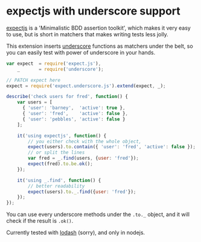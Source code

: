 
# expectjs with underscore support

[expectjs](https://github.com/Automattic/expect.js) is a 'Minimalistic BDD assertion toolkit', which makes it very easy to use, but is short in matchers that makes writing tests less jolly.

This extension inserts [underscore](http://underscorejs.org/) functions as matchers under the belt, so you can easily test with power of underscore in your hands.

```javascript
var expect  = require('expect.js'),
    _       = require('underscore');

// PATCH expect here
expect = require('expect.underscore.js').extend(expect, _);

describe('check users for fred', function() {
	var users = [
	  { 'user': 'barney',  'active': true },
	  { 'user': 'fred',    'active': false },
	  { 'user': 'pebbles', 'active': false }
	];

	it('using expectjs', function() {
		// you either check with the whole object,
		expect(users).to.contain({ 'user': 'fred', 'active': false });
		// or split the lines
		var fred = _.find(users, {user: 'fred'});
		expect(fred).to.be.ok();
	});

	it('using _.find', function() {
		// better readability
		expect(users).to._.find({user: 'fred'});
	});
});

```

You can use every underscore methods under the `.to._` object, and it will check if the result is `.ok()`.


Currently tested with [lodash](https://lodash.com/) (sorry), and only in nodejs.
